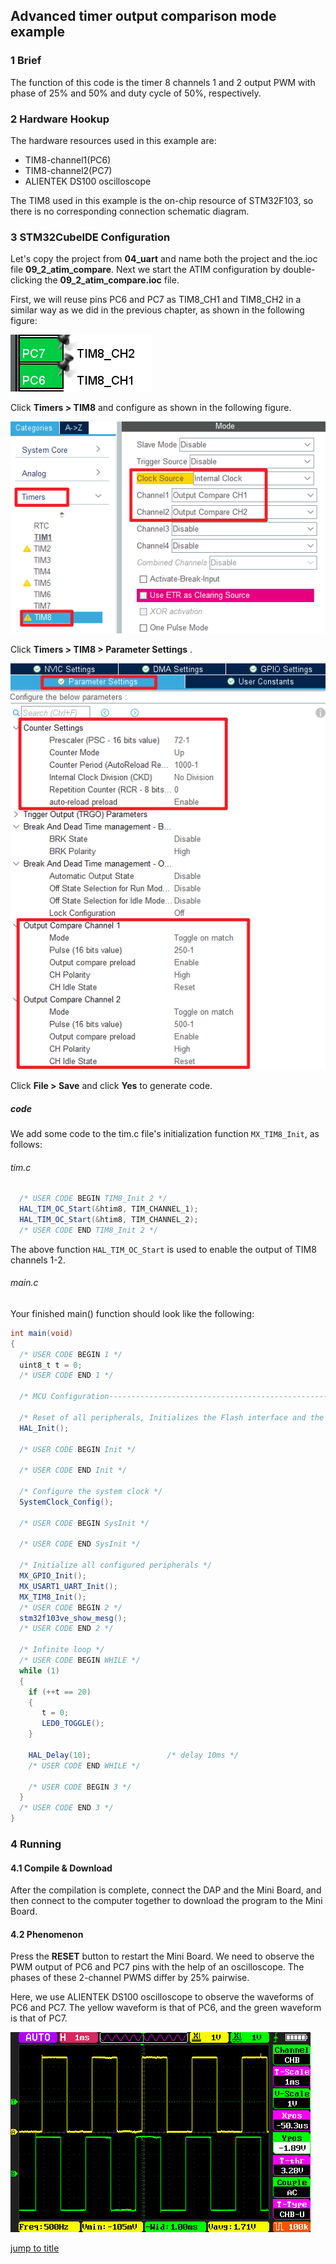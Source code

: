 ## Advanced timer output comparison mode example<a name="brief"></a>

### 1 Brief
The function of this code is the timer 8 channels 1 and 2 output PWM with phase of 25% and 50% and duty cycle of 50%, respectively.
### 2 Hardware Hookup
The hardware resources used in this example are:
+ TIM8-channel1(PC6)
+ TIM8-channel2(PC7)
+ ALIENTEK DS100 oscilloscope

The TIM8 used in this example is the on-chip resource of STM32F103, so there is no corresponding connection schematic diagram.

### 3 STM32CubeIDE Configuration


Let's copy the project from **04_uart** and name both the project and the.ioc file **09_2_atim_compare**. Next we start the ATIM configuration by double-clicking the **09_2_atim_compare.ioc** file.

First, we will reuse pins PC6 and PC7 as TIM8_CH1 and TIM8_CH2 in a similar way as we did in the previous chapter, as shown in the following figure:

<img src="../../1_docs/3_figures/09_2_atim_compare/01_pin.png">


Click **Timers > TIM8** and configure as shown in the following figure.

<img src="../../1_docs/3_figures/09_2_atim_compare/02_config.png">

Click **Timers > TIM8 > Parameter Settings** .

<img src="../../1_docs/3_figures/09_2_atim_compare/03_parameter.png">

Click **File > Save** and click **Yes** to generate code.

##### code
We add some code to the tim.c file's initialization function ``MX_TIM8_Init``, as follows:
###### tim.c
```c#
  /* USER CODE BEGIN TIM8_Init 2 */
  HAL_TIM_OC_Start(&htim8, TIM_CHANNEL_1);
  HAL_TIM_OC_Start(&htim8, TIM_CHANNEL_2);
  /* USER CODE END TIM8_Init 2 */
```
The above function ``HAL_TIM_OC_Start`` is used to enable the output of TIM8 channels 1-2.

###### main.c
Your finished main() function should look like the following:
```c#
int main(void)
{
  /* USER CODE BEGIN 1 */
  uint8_t t = 0;
  /* USER CODE END 1 */

  /* MCU Configuration--------------------------------------------------------*/

  /* Reset of all peripherals, Initializes the Flash interface and the Systick. */
  HAL_Init();

  /* USER CODE BEGIN Init */

  /* USER CODE END Init */

  /* Configure the system clock */
  SystemClock_Config();

  /* USER CODE BEGIN SysInit */

  /* USER CODE END SysInit */

  /* Initialize all configured peripherals */
  MX_GPIO_Init();
  MX_USART1_UART_Init();
  MX_TIM8_Init();
  /* USER CODE BEGIN 2 */
  stm32f103ve_show_mesg();
  /* USER CODE END 2 */

  /* Infinite loop */
  /* USER CODE BEGIN WHILE */
  while (1)
  {
    if (++t == 20)
    {
       t = 0;
       LED0_TOGGLE();
    }

    HAL_Delay(10);                 /* delay 10ms */
    /* USER CODE END WHILE */

    /* USER CODE BEGIN 3 */
  }
  /* USER CODE END 3 */
}
```


### 4 Running
#### 4.1 Compile & Download
After the compilation is complete, connect the DAP and the Mini Board, and then connect to the computer together to download the program to the Mini Board.
#### 4.2 Phenomenon
Press the **RESET** button to restart the Mini Board. We need to observe the PWM output of PC6 and PC7 pins with the help of an oscilloscope. The phases of these 2-channel PWMS differ by 25% pairwise.

Here, we use ALIENTEK DS100 oscilloscope to observe the waveforms of PC6 and PC7. The yellow waveform is that of PC6, and the green waveform is that of PC7.

<img src="../../1_docs/3_figures/09_2_atim_compare/04_wave.png">

[jump to title](#brief)
